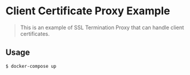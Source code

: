 Client Certificate Proxy Example
================================

> This is an example of SSL Termination Proxy that can handle client certificates.

## Usage

```
$ docker-compose up
```
